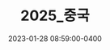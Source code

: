 ---
layout: page
title: 2025_중국
description: 2025년 중국 사진
img: /assets/photo/temp12024.png
date: 2023-01-28 08:59:00-0400
width: 40%
category: 2025
---